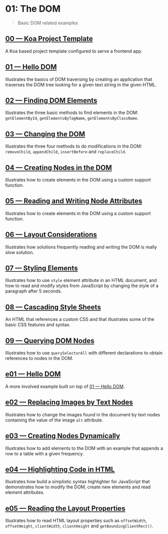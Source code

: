# 01: The DOM
> Basic DOM related examples

## [00 &mdash; Koa Project Template](./00-prj-template-koa/)
A Koa based project template configured to serve a frontend app.

## [01 &mdash; Hello DOM](./01-hello-dom/)
Illustrates the basics of DOM traversing by creating an application that traverses the DOM tree looking for a given text string in the given HTML.

## [02 &mdash; Finding DOM Elements](./02-finding-dom-elements/)
Illustrates the three basic methods to find elements in the DOM: `getElementById`, `getElementsByTagName`, `getElementsByClassName`.

## [03 &mdash; Changing the DOM](./03-chaning-the-dom/)
Illustrates the three four methods to do modifications in the DOM: `removeChild`, `appendChild`, `insertBefore` and `replaceChild`.

## [04 &mdash; Creating Nodes in the DOM](./04-creating-nodes-in-the-dom/)
Illustrates how to create elements in the DOM using a custom support function.

## [05 &mdash; Reading and Writing Node Attributes](./05-reading-and-writing-node-attribs/)
Illustrates how to create elements in the DOM using a custom support function.

## [06 &mdash; Layout Considerations](./06-layout-considerations/)
Illustrates how solutions frequently reading and writing the DOM is really slow solution.

## [07 &mdash; Styling Elements](./07-styling-elements/)
Illustrates how to use `style` element attribute in an HTML document, and how to read and modify styles from JavaScript by changing the style of a paragraph after 5 seconds.

## [08 &mdash; Cascading Style Sheets](./08-css/)
An HTML that references a custom CSS and that illustrates some of the basic CSS features and syntax.

## [09 &mdash; Querying DOM Nodes](./09-querying-dom-nodes/)
Illustrates how to use `querySelectorAll` with different declarations to obtain references to nodes in the DOM.

## [e01 &mdash; Hello DOM](./e01-hello-dom/)
A more involved example built on top of [01 &mdash; Hello DOM](./01-hello-dom/).

## [e02 &mdash; Replacing Images by Text Nodes](./e02-replacing-imgs-by-text-nodes/)
Illustrates how to change the images found in the document by text nodes containing the value of the image `alt` attribute.

## [e03 &mdash; Creating Nodes Dynamically](./e03-adding-elements-by-time/)
Illustrates how to add elements to the DOM with an example that appends a row to a table with a given frequency.

## [e04 &mdash; Highlighting Code in HTML](./e04-highlighting-code-in-html/)
Illustrates how build a simplistic syntax highlighter for JavaScript that demonstrates how to modify the DOM, create new elements and read element attributes.

## [e05 &mdash; Reading the Layout Properties](./e05-reading-the-layout-properties/)
Illustrates how to read HTML layout properties such as `offsetWidth`, `offsetHeight`, `clientWidth`, `clientHeight` and `getBoundingClientRect()`.

